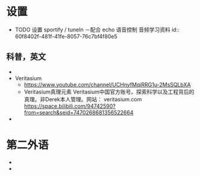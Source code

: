 # 设置
- TODO 设置 sportify / tuneIn －配合 echo 语音控制 音频学习资料
  id:: 60f8402f-481f-41fe-8057-76c7bf4f80e5
## 科普，英文
-
- Veritasium
	- https://www.youtube.com/channel/UCHnyfMqiRRG1u-2MsSQLbXA
	- Veritasium真理元素
	  Veritasium中国官方账号。探索科学以及工程背后的真理。非Derek本人管理。网站： veritasium.com
	  https://space.bilibili.com/94742590?from=search&seid=7470268681356522664
-
# 第二外语
-
-